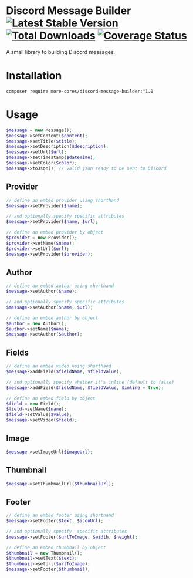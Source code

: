 # Discord Message Builder [![Latest Stable Version](https://poser.pugx.org/more-cores/discord-message-builder/v/stable.png)](https://packagist.org/packages/more-cores/discord-message-builder) [![Total Downloads](https://poser.pugx.org/more-cores/discord-message-builder/downloads.png)](https://packagist.org/packages/more-cores/discord-message-builder) [![Coverage Status](https://coveralls.io/repos/github/more-cores/discord-message-builder/badge.svg)](https://coveralls.io/github/more-cores/discord-message-builder)

A small library to building Discord messages.

# Installation

```
composer require more-cores/discord-message-builder:^1.0
```

# Usage


```php
$message = new Message();
$message->setContent($content);
$message->setTitle($title);
$message->setDescription($description);
$message->setUrl($url);
$message->setTimestamp($dateTime);
$message->setColor($color);
$message->toJson(); // valid json ready to be sent to Discord
```

## Provider

```php
// define an embed provider using shorthand
$message->setProvider($name);

// and optionally specify specific attributes
$message->setProvider($name, $url);

// define an embed provider by object
$provider = new Provider();
$provider->setName($name);
$provider->setUrl($url);
$message->setProvider($provider);
```

## Author

```php
// define an embed author using shorthand
$message->setAuthor($name);

// and optionally specify specific attributes
$message->setAuthor($name, $url);

// define an embed author by object
$author = new Author();
$author->setName($name);
$message->setAuthor($author);
```

## Fields

```php
// define an embed video using shorthand
$message->addField($fieldName, $fieldValue);

// and optionally specify whether it's inline (default to false)
$message->addField($fieldName, $fieldValue, $inline = true);

// define an embed field by object
$field = new Field();
$field->setName($name);
$field->setValue($value);
$message->setVideo($field);
```

## Image

```php
$message->setImageUrl($imageUrl);
```

## Thumbnail

```php
$message->setThumbnailUrl($thumbnailUrl);
```

## Footer

```php
// define an embed footer using shorthand
$message->setFooter($text, $iconUrl);

// and optionally specify  specific attributes
$message->setFooter($urlToImage, $width, $height);

// define an embed thumbnail by object
$thumbnail = new Thumbnail();
$thumbnail->setText($text);
$thumbnail->setUrl($urlToImage);
$message->setFooter($thumbnail);
```
